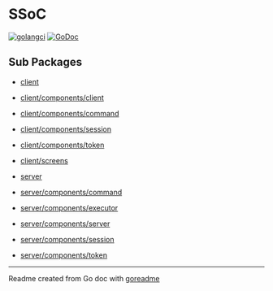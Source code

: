 # SSoC

[![golangci](https://golangci.com/badges/github.com/edelwud/SSoC.svg)](https://golangci.com/r/github.com/edelwud/SSoC)
[![GoDoc](https://img.shields.io/badge/pkg.go.dev-doc-blue)](http://pkg.go.dev/github.com/edelwud/SSoC)

## Sub Packages

* [client](./client)

* [client/components/client](./client/components/client)

* [client/components/command](./client/components/command)

* [client/components/session](./client/components/session)

* [client/components/token](./client/components/token)

* [client/screens](./client/screens)

* [server](./server)

* [server/components/command](./server/components/command)

* [server/components/executor](./server/components/executor)

* [server/components/server](./server/components/server)

* [server/components/session](./server/components/session)

* [server/components/token](./server/components/token)

---
Readme created from Go doc with [goreadme](https://github.com/posener/goreadme)

